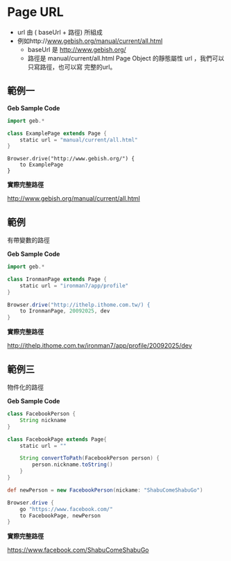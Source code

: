 # Page URL
* url 由 ( baseUrl + 路徑) 所組成
* 例如http://www.gebish.org/manual/current/all.html
    * baseUrl 是 http://www.gebish.org/
    * 路徑是 manual/current/all.html
Page Object 的靜態屬性 url ，我們可以只寫路徑，也可以寫 完整的url。

## 範例一

**Geb Sample Code**

```groovy
import geb.*

class ExamplePage extends Page {
    static url = "manual/current/all.html"
}
```

```
Browser.drive("http://www.gebish.org/") {
    to ExamplePage
}
```

**實際完整路徑**

http://www.gebish.org/manual/current/all.html

## 範例

有帶變數的路徑

**Geb Sample Code**

```groovy
import geb.*

class IronmanPage extends Page {
    static url = "ironman7/app/profile"
}
```

```groovy
Browser.drive("http://ithelp.ithome.com.tw/) {
    to IronmanPage, 20092025, dev
}
```

**實際完整路徑**

http://ithelp.ithome.com.tw/ironman7/app/profile/20092025/dev

## 範例三

物件化的路徑

**Geb Sample Code**

```groovy
class FacebookPerson {
    String nickname
}
```

```groovy
class FacebookPage extends Page{
    static url = ""

    String convertToPath(FacebookPerson person) {
        person.nickname.toString()
    }
}
```

```groovy
def newPerson = new FacebookPerson(nickame: "ShabuComeShabuGo")

Browser.drive {
    go "https://www.facebook.com/"
    to FacebookPage, newPerson
}
```

**實際完整路徑**

https://www.facebook.com/ShabuComeShabuGo
